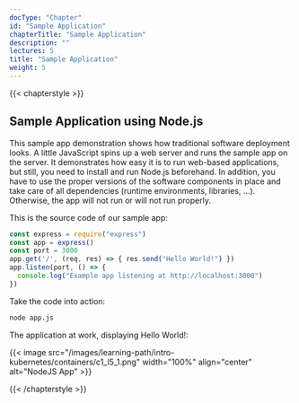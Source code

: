 ```yaml
---
docType: "Chapter"
id: "Sample Application"
chapterTitle: "Sample Application"
description: ""
lectures: 5
title: "Sample Application"
weight: 5
---
```



{{< chapterstyle >}}

<h2 class="chapter-sub-heading">Sample Application using Node.js</h2>

This sample app demonstration shows how traditional software deployment looks. A little JavaScript spins up a web server and runs the sample app on the server. It demonstrates how easy it is to run web-based applications, but still, you need to install and run Node.js beforehand. In addition, you have to use the proper versions of the software components in place and take care of all dependencies (runtime environments, libraries, ...). Otherwise, the app will not run or will not run properly.

This is the source code of our sample app:

```javascript
const express = require("express")
const app = express()
const port = 3000
app.get('/', (req, res) => { res.send("Hello World!") })
app.listen(port, () => {
  console.log("Example app listening at http://localhost:3000")
})
```
Take the code into action:

```bash
node app.js
```

The application at work, displaying Hello World!:

{{< image src="/images/learning-path/intro-kubernetes/containers/c1_l5_1.png" width="100%" align="center" alt="NodeJS App" >}}

{{< /chapterstyle >}}